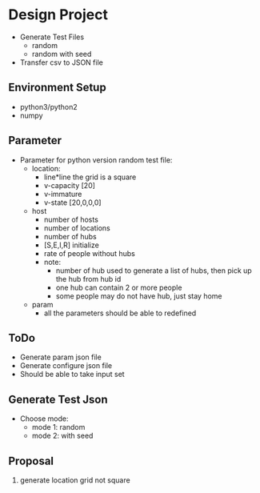 # Design Project #

* Generate Test Files
    - random
    - random with seed
* Transfer csv to JSON file

## Environment Setup

* python3/python2
* numpy

## Parameter
* Parameter for python version random test file:
    - location:
        * line*line the grid is a square
        * v-capacity [20]
        * v-immature
        * v-state [20,0,0,0]
    - host
        * number of hosts
        * number of locations
        * number of hubs
        * [S,E,I,R] initialize
        * rate of people without hubs
        * note:
          - number of hub used to generate a list of hubs, then pick up the hub from hub id
          - one hub can contain 2 or more people
          - some people may do not have hub, just stay home
    - param
        * all the parameters should be able to redefined
  

## ToDo
* Generate param json file
* Generate configure json file
* Should be able to take input set

## Generate Test Json

* Choose mode:
    * mode 1: random
    * mode 2: with seed

## Proposal
1. generate location grid not square
